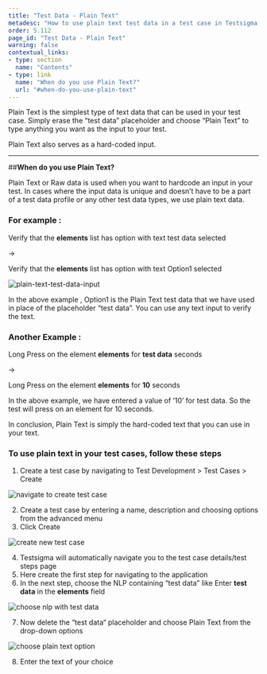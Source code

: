 ```yaml
---
title: "Test Data - Plain Text"
metadesc: "How to use plain text test data in a test case in Testsigma."
order: 5.112
page_id: "Test Data - Plain Text"
warning: false
contextual_links:
- type: section
  name: "Contents"
- type: link
  name: "When do you use Plain Text?"
  url: "#when-do-you-use-plain-text"
---
```

Plain Text is the simplest type of text data that can be used in your test case. 
Simply erase the “test data” placeholder and choose “Plain Text” to type anything you want as the input to your test. 

Plain Text also serves as a hard-coded input. 

---
##**When do you use Plain Text?**

Plain Text or Raw data is used when you want to hardcode an input in your test.
In cases where the input data is unique and doesn’t have to be a part of a test data profile or any other test data types, we use plain text data.



### **For example :**

Verify that the **elements** list has option with text test data selected 

→

 Verify that the **elements** list has option with text Option1 selected

![plain-text-test-data-input](https://docs.testsigma.com/images/raw/plain-text-test-data-input.gif)

In the above example , Option1 is the Plain Text test data that we have used in place of the placeholder “test data”. You can use any text input to verify the text. 

### **Another Example :**

Long Press on the element **elements** for **test data** seconds 

→ 

Long Press on the element **elements** for **10** seconds 


In the above example, we have entered a value of ‘10’ for test data. So the test will press on an element for 10 seconds.


In conclusion, Plain Text is simply the hard-coded text that you can use in your text. 






### **To use plain text in your test cases, follow these steps**

1. Create a test case by navigating to Test Development > Test Cases > Create

![navigate to create test case](https://docs.testsigma.com/images/raw/navigate-to-create-test-case.png)


2. Create a test case by entering a name, description and choosing options from the advanced menu
3. Click Create

![ create new test case](https://docs.testsigma.com/images/raw/create-new-test-case.png)

4. Testsigma will automatically navigate you to the test case details/test steps page
5. Here create the first step for navigating to the application
6. In the next step, choose the NLP containing “test data” like Enter **test data** in the **elements** field

![choose nlp with test data](https://docs.testsigma.com/images/raw/choose-nlp-with-test-data.png)

7. Now delete the “test data“ placeholder and choose Plain Text from the drop-down options

![choose plain text option](https://docs.testsigma.com/images/raw/choose-plain-text-option.png)

8. Enter the text of your choice




